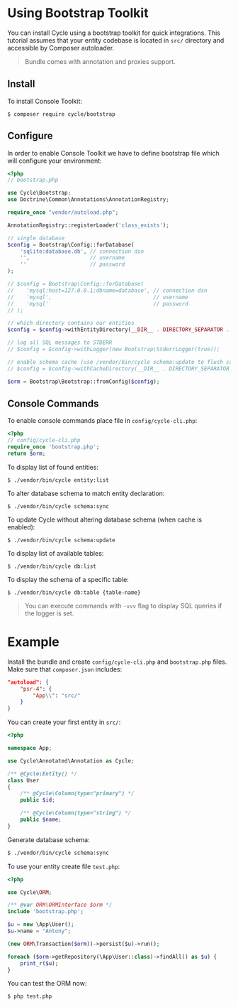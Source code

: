 # Using Bootstrap Toolkit
You can install Cycle using a bootstrap toolkit for quick integrations. This tutorial assumes that your entity codebase is located in
`src/` directory and accessible by Composer autoloader.

> Bundle comes with annotation and proxies support.

## Install
To install Console Toolkit:

```
$ composer require cycle/bootstrap
```

## Configure
In order to enable Console Toolkit we have to define bootstrap file which will configure your environment:

```php
<?php
// bootstrap.php

use Cycle\Bootstrap;
use Doctrine\Common\Annotations\AnnotationRegistry;

require_once "vendor/autoload.php";

AnnotationRegistry::registerLoader('class_exists');

// single database
$config = Bootstrap\Config::forDatabase(
    'sqlite:database.db', // connection dsn
    '',                   // username
    ''                    // password
);

// $config = Bootstrap\Config::forDatabase(
//    'mysql:host=127.0.0.1;dbname=database', // connection dsn
//    'mysql',                                // username
//    'mysql'                                 // password
// );

// which directory contains our entities
$config = $config->withEntityDirectory(__DIR__ . DIRECTORY_SEPARATOR . 'src');

// log all SQL messages to STDERR
// $config = $config->withLogger(new Bootstrap\StderrLogger(true));

// enable schema cache (use /vendor/bin/cycle schema:update to flush cache), keep commented to disable caching
// $config = $config->withCacheDirectory(__DIR__ . DIRECTORY_SEPARATOR . 'cache');

$orm = Bootstrap\Bootstrap::fromConfig($config);
```

## Console Commands
To enable console commands place file in `config/cycle-cli.php`:

```php
<?php
// config/cycle-cli.php
require_once 'bootstrap.php';
return $orm;
```

To display list of found entities:

```
$ ./vendor/bin/cycle entity:list
```

To alter database schema to match entity declaration:

```
$ ./vendor/bin/cycle schema:sync
```

To update Cycle without altering database schema (when cache is enabled):

```
$ ./vendor/bin/cycle schema:update
```

To display list of available tables:
```
$ ./vendor/bin/cycle db:list
```

To display the schema of a specific table:

```
$ ./vendor/bin/cycle db:table {table-name}
```

> You can execute commands with `-vvv` flag to display SQL queries if the logger is set.

# Example
Install the bundle and create `config/cycle-cli.php` and `bootstrap.php` files. Make sure that `composer.json` includes:

```json
"autoload": {
    "psr-4": {
        "App\\": "src/"
    }
}
```

You can create your first entity in `src/`:

```php
<?php

namespace App;

use Cycle\Annotated\Annotation as Cycle;

/** @Cycle\Entity() */
class User
{
    /** @Cycle\Column(type="primary") */
    public $id;

    /** @Cycle\Column(type="string") */
    public $name;
}
```

Generate database schema:

```bash
$ ./vendor/bin/cycle schema:sync
```

To use your entity create file `test.php`:

```php
<?php

use Cycle\ORM;

/** @var ORM\ORMInterface $orm */
include 'bootstrap.php';

$u = new \App\User();
$u->name = "Antony";

(new ORM\Transaction($orm))->persist($u)->run();

foreach ($orm->getRepository(\App\User::class)->findAll() as $u) {
    print_r($u);
}
```

You can test the ORM now:

```bash
$ php test.php
```
